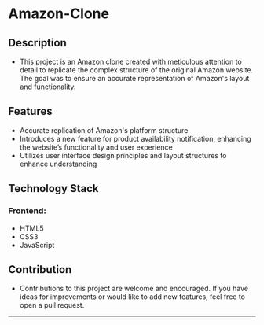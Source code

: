# Amazon-Clone

## Description
- This project is an Amazon clone created with meticulous attention to detail to replicate the complex structure of the original Amazon website. The goal was to ensure an accurate representation of Amazon's layout and functionality.

## Features
- Accurate replication of Amazon's platform structure
- Introduces a new feature for product availability notification, enhancing the website’s functionality and user experience
- Utilizes user interface design principles and layout structures to enhance understanding

## Technology Stack
### Frontend:
- HTML5
- CSS3
- JavaScript

## Contribution
- Contributions to this project are welcome and encouraged. If you have ideas for improvements or would like to add new features, feel free to open a pull request.

---
